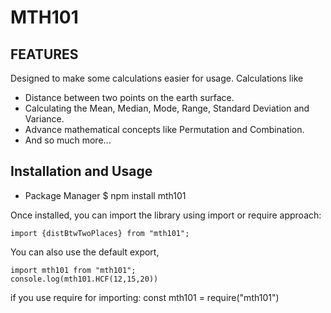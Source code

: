 # MTH101

## FEATURES
  Designed to make some calculations easier for usage.
  Calculations like
  - Distance between two points on the earth surface.
  - Calculating the Mean, Median, Mode, Range, Standard Deviation and Variance.
  - Advance mathematical concepts like Permutation and Combination.
  - And so much more...

## Installation and Usage
  - Package Manager
    $ npm install mth101
  
  Once installed, you can import the library using import or require approach:

    import {distBtwTwoPlaces} from "mth101";

  You can also use the default export, 

    import mth101 from "mth101";
    console.log(mth101.HCF(12,15,20))
  
  if you use require for importing: 
    const mth101 = require("mth101")



